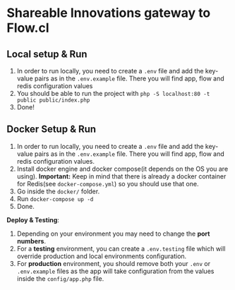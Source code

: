 # Shareable Innovations gateway to Flow.cl

## Local setup & Run

1. In order to run locally, you need to create a `.env` file and add the key-value pairs as in the `.env.example` file. There you will find app, flow and redis configuration values
2. You should be able to run the project with `php -S localhost:80 -t public public/index.php`
3. Done!

## Docker Setup & Run
1. In order to run locally, you need to create a `.env` file and add the key-value pairs as in the `.env.example` file. There you will find app, flow and redis configuration values.
2. Install docker engine and docker compose(it depends on the OS you are using). **Important:** Keep in mind that there is already a docker container for Redis(see `docker-compose.yml`) so you should use that one.   
3. Go inside the `docker/` folder.
4. Run `docker-compose up -d` 
5. Done.


**Deploy & Testing**: 
1. Depending on your environment you may need to change the **port numbers**.
2. For a **testing** environment, you can create a `.env.testing` file which will override production and local environments configuration.
3. For **production** environment, you should remove both your `.env` or `.env.example` files as the app will take configuration from the values inside the `config/app.php` file.
